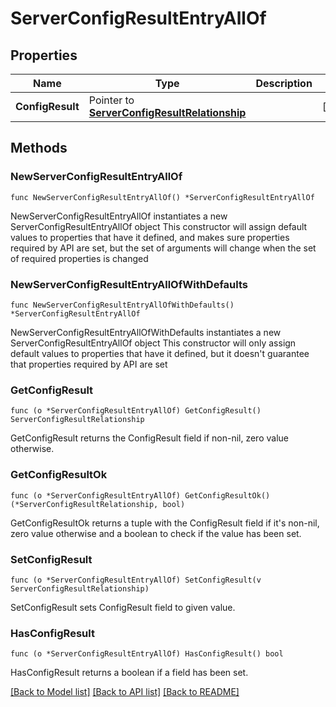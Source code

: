 # ServerConfigResultEntryAllOf

## Properties

Name | Type | Description | Notes
------------ | ------------- | ------------- | -------------
**ConfigResult** | Pointer to [**ServerConfigResultRelationship**](server.ConfigResult.Relationship.md) |  | [optional] 

## Methods

### NewServerConfigResultEntryAllOf

`func NewServerConfigResultEntryAllOf() *ServerConfigResultEntryAllOf`

NewServerConfigResultEntryAllOf instantiates a new ServerConfigResultEntryAllOf object
This constructor will assign default values to properties that have it defined,
and makes sure properties required by API are set, but the set of arguments
will change when the set of required properties is changed

### NewServerConfigResultEntryAllOfWithDefaults

`func NewServerConfigResultEntryAllOfWithDefaults() *ServerConfigResultEntryAllOf`

NewServerConfigResultEntryAllOfWithDefaults instantiates a new ServerConfigResultEntryAllOf object
This constructor will only assign default values to properties that have it defined,
but it doesn't guarantee that properties required by API are set

### GetConfigResult

`func (o *ServerConfigResultEntryAllOf) GetConfigResult() ServerConfigResultRelationship`

GetConfigResult returns the ConfigResult field if non-nil, zero value otherwise.

### GetConfigResultOk

`func (o *ServerConfigResultEntryAllOf) GetConfigResultOk() (*ServerConfigResultRelationship, bool)`

GetConfigResultOk returns a tuple with the ConfigResult field if it's non-nil, zero value otherwise
and a boolean to check if the value has been set.

### SetConfigResult

`func (o *ServerConfigResultEntryAllOf) SetConfigResult(v ServerConfigResultRelationship)`

SetConfigResult sets ConfigResult field to given value.

### HasConfigResult

`func (o *ServerConfigResultEntryAllOf) HasConfigResult() bool`

HasConfigResult returns a boolean if a field has been set.


[[Back to Model list]](../README.md#documentation-for-models) [[Back to API list]](../README.md#documentation-for-api-endpoints) [[Back to README]](../README.md)


